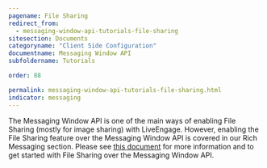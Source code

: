 ```yaml
---
pagename: File Sharing
redirect_from:
  - messaging-window-api-tutorials-file-sharing
sitesection: Documents
categoryname: "Client Side Configuration"
documentname: Messaging Window API
subfoldername: Tutorials

order: 88

permalink: messaging-window-api-tutorials-file-sharing.html
indicator: messaging
---
```


The Messaging Window API is one of the main ways of enabling File Sharing (mostly for image sharing) with LiveEngage. However, enabling the File Sharing feature over the Messaging Window API is covered in our Rich Messaging section. Please see [this document](rich-messaging-file-sharing.html) for more information and to get started with File Sharing over the Messaging Window API.
